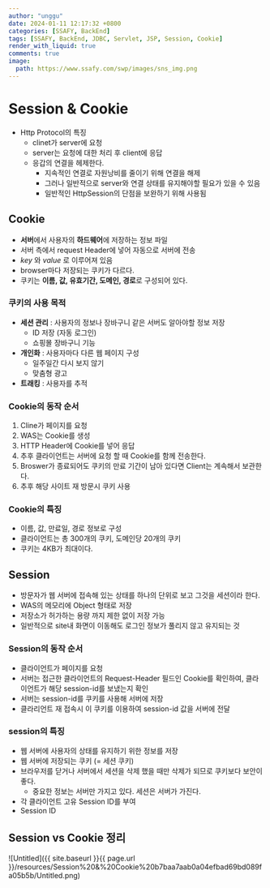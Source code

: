 ```yaml
---
author: "unggu"
date: 2024-01-11 12:17:32 +0800
categories: [SSAFY, BackEnd]
tags: [SSAFY, BackEnd, JDBC, Servlet, JSP, Session, Cookie]
render_with_liquid: true
comments: true
image:
  path: https://www.ssafy.com/swp/images/sns_img.png
---
```



# Session & Cookie

- Http Protocol의 특징
  - clinet가 server에 요청
  - server는 요청에 대한 처리 후 client에 응답
  - 응갑의 연결을 헤제한다.
    - 지속적인 연결로 자원낭비를 줄이기 위해 연결을 해제
    - 그러나 일반적으로 server와 연결 상태를 유지해야할 필요가 있을 수 있음
    - 일반적인 HttpSession의 단점을 보완하기 위해 사용됨

## Cookie

- **서버**에서 사용자의 **하드웨어**에 저장하는 정보 파일
- 서버 측에서 request Header에 넣어 자동으로 서버에 전송
- _key_ 와 _value_ 로 이루어져 있음
- browser마다 저장되는 쿠키가 다르다.
- 쿠키는 **이름, 값, 유효기간, 도메인, 경로**로 구성되어 있다.

### 쿠키의 사용 목적

- **세션 관리** : 사용자의 정보나 장바구니 같은 서버도 알아야할 정보 저장
  - ID 저장 (자동 로그인)
  - 쇼핑몰 장바구니 기능
- **개인화** : 사용자마다 다른 웹 페이지 구성
  - 일주일간 다시 보지 않기
  - 맞춤형 광고
- **트래킹** : 사용자를 추적

### Cookie의 동작 순서

1. Cline가 페이지를 요청
2. WAS는 Cookie를 생성
3. HTTP Header에 Cookie를 넣어 응답
4. 추후 클라이언트는 서버에 요청 할 때 Cookie를 함께 전송한다.
5. Broswer가 종료되어도 쿠키의 만료 기간이 남아 있다면 Client는 계속해서 보관한다.
6. 추후 해당 사이트 재 방문시 쿠키 사용

### Cookie의 특징

- 이름, 값, 만료일, 경로 정보로 구성
- 클라이언트는 총 300개의 쿠키, 도메인당 20개의 쿠키
- 쿠키는 4KB가 최대이다.

## Session

- 방문자가 웹 서버에 접속해 있는 상태를 하나의 단위로 보고 그것을 세션이라 한다.
- WAS의 메모리에 Object 형태로 저장
- 저장소가 허가하는 용량 까지 제한 없이 저장 가능
- 일반적으로 site내 화면이 이동해도 로그인 정보가 풀리지 않고 유지되는 것

### Session의 동작 순서

- 클라이언트가 페이지를 요청
- 서버는 접근한 클라이언트의 Request-Header 필드인 Cookie를 확인하여, 클라이언트가 해당 session-id를 보냈는지 확인
- 서버는 session-id를 쿠키를 사용해 서버에 저장
- 클라리언트 재 접속시 이 쿠키를 이용하여 session-id 값을 서버에 전달

### session의 특징

- 웹 서버에 사용자의 상태를 유지하기 위한 정보를 저장
- 웹 서버에 저장되는 쿠키 (= 세션 쿠키)
- 브라우저를 닫거나 서버에서 세션을 삭제 했을 때만 삭제가 되므로 쿠키보다 보안이 좋다.
  - 중요한 정보는 서버만 가지고 있다. 세션은 서버가 가진다.
- 각 클라이언트 고유 Session ID를 부여
- Session ID

## Session vs Cookie 정리

![Untitled]({{ site.baseurl }}{{ page.url }}/resources/Session%20&%20Cookie%20b7baa7aab0a04efbad69bd089fa05b5b/Untitled.png)
